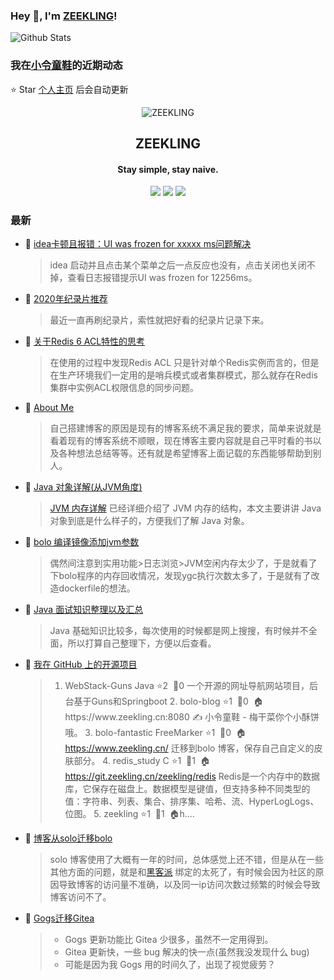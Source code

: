 ### Hey 👋, I'm [ZEEKLING](https://www.zeekling.cn)! 
![Github Stats](https://github-readme-stats.vercel.app/api?username=zeekling&show_icons=true) 
### 我在[小令童鞋](https://www.zeekling.cn)的近期动态

⭐️ Star [个人主页](https://github.com/zeekling/zeekling) 后会自动更新
<p align="center"><img alt="ZEEKLING" src="https://img.zeekling.cn/images/2020/02/23/logo.th.png"></p><h2 align="center">ZEEKLING
</h2>

<h4 align="center">Stay simple, stay naive.</h4>
<p align="center"><a title="ZEEKLING" target="_blank" href="https://github.com/zeekling/zeekling"><img src="https://img.shields.io/github/last-commit/zeekling/zeekling.svg?style=flat-square&color=FF9900"></a>
<a title="GitHub repo size in bytes" target="_blank" href="https://github.com/zeekling/zeekling"><img src="https://img.shields.io/github/repo-size/zeekling/zeekling.svg?style=flat-square"></a>
<a title="Hits" target="_blank" href="https://github.com/zeekling/hits"><img src="https://hits.b3log.org/zeekling/zeekling.svg"></a></p>

### 最新

* 📝 [idea卡顿且报错：UI was frozen for xxxxx ms问题解决](https://www.zeekling.cn/articles/2021/04/30/1619715915118.html) 
    > <p>idea 启动并且点击某个菜单之后一点反应也没有，点击关闭也关闭不掉，查看日志报错提示UI was frozen for 12256ms。</p>
* 📝 [2020年纪录片推荐](https://www.zeekling.cn/articles/2020/03/22/1584873973456.html) 
    > <p>最近一直再刷纪录片，索性就把好看的纪录片记录下来。</p>
* 📝 [关于Redis 6 ACL特性的思考](https://www.zeekling.cn/articles/2021/04/19/1618845188228.html) 
    > <p>在使用的过程中发现Redis ACL 只是针对单个Redis实例而言的，但是在生产环境我们一定用的是哨兵模式或者集群模式，那么就存在Redis集群中实例ACL权限信息的同步问题。</p>
* 📝 [About Me](https://www.zeekling.cn/aboutMe.html) 
    > <p>自己搭建博客的原因是现有的博客系统不满足我的要求，简单来说就是看着现有的博客系统不顺眼，现在博客主要内容就是自己平时看的书以及各种想法总结等等。还有就是希望博客上面记载的东西能够帮助到别人。</p>
* 📝 [Java 对象详解(从JVM角度)](https://www.zeekling.cn/articles/2020/01/18/1579344932298.html) 
    > <p><a href="https://www.zeekling.cn/articles/2020/01/18/1579326364846.html">JVM 内存详解</a> 已经详细介绍了 JVM 内存的结构，本文主要讲讲 Java 对象到底是什么样子的，方便我们了解 Java 对象。</p>
* 📝 [bolo 编译镜像添加jvm参数](https://www.zeekling.cn/articles/2020/08/25/1598324985257.html) 
    > <p>偶然间注意到实用功能&#62;日志浏览&#62;JVM空闲内存太少了，于是就看了下bolo程序的内存回收情况，发现ygc执行次数太多了，于是就有了改造dockerfile的想法。</p>
* 📝 [Java 面试知识整理以及汇总](https://www.zeekling.cn/articles/2020/01/02/1577973856241.html) 
    > <p>Java 基础知识比较多，每次使用的时候都是网上搜搜，有时候并不全面，所以打算自己整理下，方便以后查看。</p>
* 📝 [我在 GitHub 上的开源项目](https://www.zeekling.cn/github) 
    > <p></p><ol>
    > <li>WebStack-Guns Java ⭐️️2&#160;&#160;🖖0 一个开源的网址导航网站项目，后台基于Guns和Springboot  2. bolo-blog  ⭐️️1&#160;&#160;🖖0&#160;&#160;🏠https://www.zeekling.cn:8080 ✍️ 小令童鞋 - 梅干菜你个小酥饼哦。  3. bolo-fantastic FreeMarker ⭐️️1&#160;&#160;🖖0&#160;&#160;🏠<a href="https://www.zeekling.cn/">https://www.zeekling.cn/</a> 迁移到bolo 博客，保存自己自定义的皮肤部分。  4. redis_study C ⭐️️1&#160;&#160;🖖1&#160;&#160;🏠<a href="https://git.zeekling.cn/zeekling/redis" target="_blank">https://git.zeekling.cn/zeekling/redis</a> Redis是一个内存中的数据库，它保存在磁盘上。数据模型是键值，但支持多种不同类型的值：字符串、列表、集合、排序集、哈希、流、HyperLogLogs、位图。  5. zeekling  ⭐️️1&#160;&#160;🖖1&#160;&#160;🏠h....</li>
    > </ol>
    > <p></p>
* 📝 [博客从solo迁移bolo](https://www.zeekling.cn/articles/2019/09/07/1587898561235.html) 
    > <p>solo 博客使用了大概有一年的时间，总体感觉上还不错，但是从在一些其他方面的问题，就是和<a href="https://hacpai.com/" target="_blank">黑客派</a> 绑定的太死了，有时候会因为社区的原因导致博客的访问量不准确，以及同一ip访问次数过频繁的时候会导致博客访问不了。</p>
* 📝 [Gogs迁移Gitea](https://www.zeekling.cn/articles/2020/02/23/1582470250287.html) 
    > <p></p><ul>
    > <li>Gogs 更新功能比 Gitea 少很多，虽然不一定用得到。</li>
    > <li>Gitea 更新快，一些 bug 解决的快一点(虽然我没发现什么 bug)</li>
    > <li>可能是因为我 Gogs 用的时间久了，出现了视觉疲劳？</li>
    > </ul>
    > <p></p>




